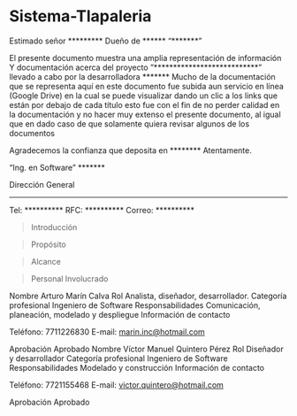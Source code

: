 # Sistema-Tlapaleria


Estimado señor *********
Dueño de ****** “*******”

El presente documento muestra una amplia representación de información Y
documentación acerca del proyecto ”***************************”
llevado a cabo por la desarrolladora *******
Mucho de la documentación que se representa aquí en este documento fue subida
aun servicio en línea (Google Drive) en la cual se puede visualizar dando un clic a los
links que están por debajo de cada título esto fue con el fin de no perder calidad en la
documentación y no hacer muy extenso el presente documento, al igual que en dado
caso de que solamente quiera revisar algunos de los documentos

Agradecemos la confianza que deposita en ********
Atentamente.

“Ing. en Software” *******

Dirección General
*************************************
Tel: **********
RFC: **********
Correo: **********


> Introducción


> Propósito


> Alcance


> Personal Involucrado

Nombre Arturo Marín Calva
Rol Analista, diseñador, desarrollador.
Categoría profesional Ingeniero de Software
Responsabilidades Comunicación, planeación, modelado y despliegue
Información de
contacto

Teléfono: 7711226830
E-mail: marin.inc@hotmail.com

Aprobación Aprobado
Nombre Víctor Manuel Quintero Pérez
Rol Diseñador y desarrollador
Categoría profesional Ingeniero de Software
Responsabilidades Modelado y construcción
Información de
contacto

Teléfono: 7721155468
E-mail: victor.quintero@hotmail.com

Aprobación Aprobado
